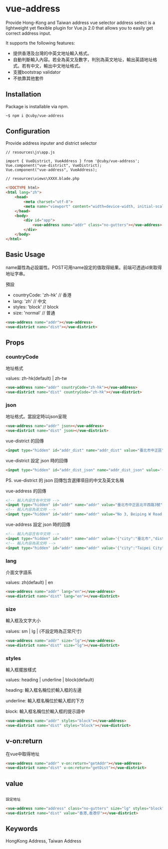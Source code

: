 # vue-address

Provide Hong-Kong and Taiwan address vue selector address select is a lightweight yet flexible plugin for Vue.js 2.0 that allows you to easily get correct address input.

It supports the following features:

- 提供香港及台灣的中英文地址輸入格式。
- 自動判斷輸入內容。若全為英文及數字，判別為英文地址，輸出英語地址格式。若有中文，輸出中文地址格式。
- 支援bootstrap validator
- 不依靠其他套件

## Installation

Package is installable via npm.

```bash
~$ npm i @cuby/vue-address
```

## Configuration

Provide address inputer and district selector

```scripts
// resources\js\app.js

import { VueDistrict, VueAddress } from '@cuby/vue-address';
Vue.component("vue-district", VueDistrict);
Vue.component("vue-address", VueAddress);
```

```html
// resources\views\XXXX.blade.php

<!DOCTYPE html>
<html lang="zh">
    <head>
        <meta charset="utf-8">
        <meta name="viewport" content="width=device-width, initial-scale=1">
    </head>
    <body>
        <div id="app">
            <vue-address name="addr" class="no-gutters"></vue-address>
        </div>
    </body>
</html>
```

## Basic Usage

name屬性為必設屬性。POST可用name設定的值取得結果。前端可透過id來取得地址字串。

預設

- countryCode: 'zh-hk'  // 香港
- lang: 'zh'            // 中文
- styles: 'block'       // block
- size: 'normal'        // 普通

```html
<vue-address name="addr"></vue-address>
<vue-district name="dist"></vue-district>
```

## Props

### countryCode

地址格式

values: zh-hk(default) | zh-tw

```html
<vue-address name="addr" countryCode="zh-hk"></vue-address>
<vue-district name="dist" countryCode="zh-hk"></vue-district>
```

### json

地址格式。當設定時以json呈現

```html
<vue-address name="addr" json></vue-address>
<vue-district name="dist" json></vue-district>
```

vue-district 的回傳

```html
<input type="hidden" id="addr_dist" name="addr_dist" value="臺北市中正區">
```

vue-district 設定 json 時的回傳

```html
<input type="hidden" id="addr_dist_json" name="addr_dist_json" value='{"zh":{"city":"臺北市","dist":"中正區"},"en":{"city":"Taipei City","dist":"Zhongzheng Dist."}}'>
```

PS. vue-district 的 json 回傳包含選擇項目的中文及英文名稱

vue-address 的回傳

```html
<!-- 輸入內容含有中文時 -->
<input type="hidden" id="addr" name="addr" value="臺北市中正區北平西路3號">
<!-- 輸入內容為英文時 -->
<input type="hidden" id="addr" name="addr" value="No 3, Beiping W Road,Zhongzheng Dist.,Taipei City">
```

vue-address 設定 json 時的回傳

```html
<!-- 輸入內容含有中文時 -->
<input type="hidden" id="addr" name="addr" value='{"city":"臺北市","dist":"中正區","street":"北平西路","lane":"","ally":"","no":"3","floor":"","room":""}'>
<!-- 輸入內容為英文時 -->
<input type="hidden" id="addr" name="addr" value='{"city":"Taipei City","dist":"Zhongzheng Dist.","street":"Beiping W. Rd.","lane":"","ally":"","no":"3","floor":"","room":""}'>
```

### lang

介面文字語系

values: zh(default) | en

```html
<vue-address name="addr" lang="en"></vue-address>
<vue-district name="dist" lang="en"></vue-district>
```

### size

輸入框及文字大小

values: sm | lg | (不設定時為正常尺寸)

```html
<vue-address name="addr" size="lg"></vue-address>
<vue-district name="dist" size="lg"></vue-district>
```

### styles

輸入框擺放樣式

values: heading | underline | block(default)

heading: 輸入框名稱位於輸入框的左邊

underline: 輸入框名稱位於輸入框的下方

block: 輸入框名稱位於輸入框的提示語中

```html
<vue-address name="addr" styles="block"></vue-address>
<vue-district name="dist" styles="block"></vue-district>
```

## v-on:return

在vue中取得地址

```html
<vue-address name="addr" v-on:return="getAddr"></vue-address>
<vue-district name="dist" v-on:return="getDist"></vue-district>
```

## value

```html

設定地址

<vue-address name="address" class="no-gutters" size="lg" styles="block" countryCode="zh-tw" json value='{"city":"香港","dist":"香港仔","street":"港灣道12號","building":"灣仔政府大樓","floor":"","block":"","room":""}'></vue-address>
<vue-district name="dist" value="香港,香港仔"></vue-district>
```

## Keywords

HongKong Address, Taiwan Address

